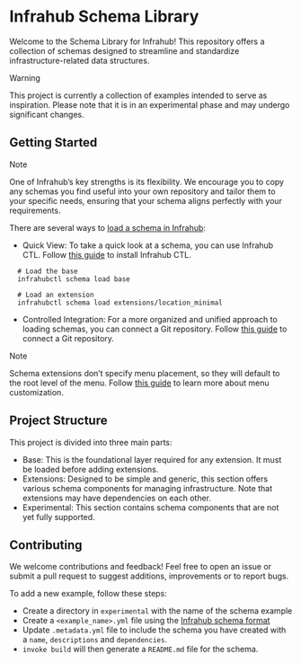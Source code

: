 # Infrahub Schema Library

Welcome to the Schema Library for Infrahub! This repository offers a collection of schemas designed to streamline and standardize infrastructure-related data structures.

> [!WARNING]
> This project is currently a collection of examples intended to serve as inspiration. Please note that it is in an experimental phase and may undergo significant changes.

## Getting Started

> [!NOTE]
> One of Infrahub’s key strengths is its flexibility. We encourage you to copy any schemas you find useful into your own repository and tailor them to your specific needs, ensuring that your schema aligns perfectly with your requirements.

There are several ways to [load a schema in Infrahub](https://docs.infrahub.app/guides/import-schema):

- Quick View: To take a quick look at a schema, you can use Infrahub CTL. Follow [this guide](https://docs.infrahub.app/infrahubctl) to install Infrahub CTL.

```console
  # Load the base
  infrahubctl schema load base

  # Load an extension
  infrahubctl schema load extensions/location_minimal
```

- Controlled Integration: For a more organized and unified approach to loading schemas, you can connect a Git repository. Follow [this guide](https://docs.infrahub.app/guides/repository) to connect a Git repository.

> [!NOTE]
> Schema extensions don’t specify menu placement, so they will default to the root level of the menu. Follow [this guide](https://docs.infrahub.app/guides/menu) to learn more about menu customization.

## Project Structure

This project is divided into three main parts:

- Base: This is the foundational layer required for any extension. It must be loaded before adding extensions.
- Extensions: Designed to be simple and generic, this section offers various schema components for managing infrastructure. Note that extensions may have dependencies on each other.
- Experimental: This section contains schema components that are not yet fully supported.

## Contributing

We welcome contributions and feedback! Feel free to open an issue or submit a pull request to suggest additions, improvements or to report bugs.

To add a new example, follow these steps:

- Create a directory in `experimental` with the name of the schema example
- Create a `<example_name>.yml` file using the [Infrahub schema format](https://docs.infrahub.app/reference/schema)
- Update `.metadata.yml` file to include the schema you have created with a `name`, `descriptions` and `dependencies`.
- `invoke build` will then generate a `README.md` file for the schema.
